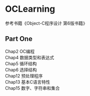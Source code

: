 # OCLearning

参考书籍《Object-C程序设计 第6版书籍》

## Part One
  Chap2 OC编程  
  Chap4 数据类型和表达式  
  Chap5 循环结构  
  Chap6 选择结构  
  Chap12 预处理程序  
  Chap13 基本C语言特性  
  Chap15 数字、字符串和集合  
